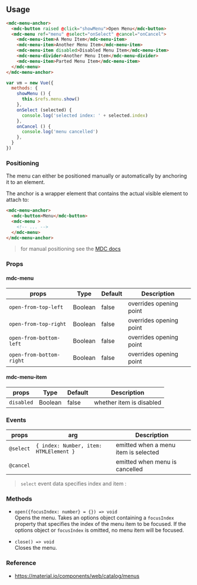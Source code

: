 ## Usage

```html
<mdc-menu-anchor>
  <mdc-button raised @click="showMenu">Open Menu</mdc-button>
  <mdc-menu ref="menu" @select="onSelect" @cancel="onCancel">
    <mdc-menu-item>A Menu Item</mdc-menu-item>
    <mdc-menu-item>Another Menu Item</mdc-menu-item>
    <mdc-menu-item disabled>Disabled Menu Item</mdc-menu-item>
    <mdc-menu-divider>Another Menu Item</mdc-menu-divider>
    <mdc-menu-item>Parted Menu Item</mdc-menu-item>
  </mdc-menu>
</mdc-menu-anchor>
```

```javascript
var vm = new Vue({
  methods: {
    showMenu () {
      this.$refs.menu.show()
    },
    onSelect (selected) {
      console.log('selected index: ' + selected.index)
    },
    onCancel () {
      console.log('menu cancelled')
    },
  }
})
```

### Positioning

The menu can either be positioned manually or automatically by anchoring it to an element.

The anchor is a wrapper element that contains the actual visible element to attach to:

```html
<mdc-menu-anchor>
  <mdc-button>Menu</mdc-button>
  <mdc-menu >
    <!-- ... -->
  </mdc-menu>
</mdc-menu-anchor>
```

> for manual positioning see the [MDC docs](https://material.io/components/web/catalog/menus/#manual-positioning)


### Props

#### mdc-menu

| props | Type | Default | Description |
|-------|------|---------|-------------|
|`open-from-top-left`|Boolean| false | overrides opening point |
|`open-from-top-right`|Boolean| false | overrides opening point |
|`open-from-bottom-left`|Boolean| false | overrides opening point |
|`open-from-bottom-right`|Boolean| false | overrides opening point |

#### mdc-menu-item
| props | Type | Default | Description |
|-------|------|---------|-------------|
|`disabled`|Boolean| false | whether item is disabled |



### Events 
| props | arg | Description |
|-------|-----|-------------|
|`@select`| `{ index: Number, item: HTMLElement }` | emitted when a menu item is selected   |
|`@cancel`| | emitted when menu is cancelled   |

> `select` event data specifies index and item :  


### Methods

- `open({focusIndex: number} = {}) => void`  
Opens the menu. Takes an options object containing a `focusIndex` property that 
specifies the index of the menu item to be focused.
If the options object or `focusIndex` is omitted, no menu item will be focused.

- `close() => void`  
Closes the menu.

### Reference
- <https://material.io/components/web/catalog/menus>
